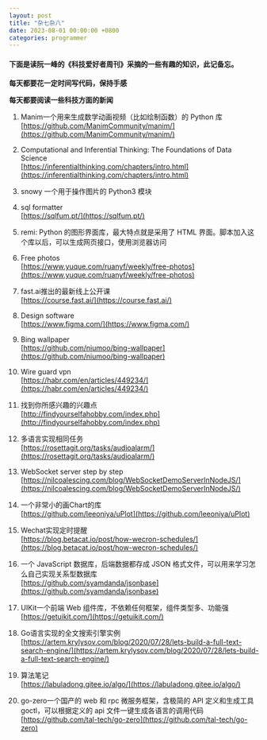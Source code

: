 ```yaml
---
layout: post
title: "杂七杂八"
date: 2023-08-01 00:00:00 +0800
categories: programmer
--- 
```

#### 下面是读阮一峰的《科技爱好者周刊》采摘的一些有趣的知识，此记备忘。

**每天都要花一定时间写代码，保持手感**

**每天都要阅读一些科技方面的新闻**

1. Manim一个用来生成数学动画视频（比如绘制函数）的 Python 库  
[https://github.com/ManimCommunity/manim/](https://github.com/ManimCommunity/manim/)

2. Computational and Inferential Thinking: The Foundations of Data Science  
[https://inferentialthinking.com/chapters/intro.html](https://inferentialthinking.com/chapters/intro.html)

3. snowy 一个用于操作图片的 Python3 模块

4. sql formatter  
[https://sqlfum.pt/](https://sqlfum.pt/)

5. remi: Python 的图形界面库，最大特点就是采用了 HTML 界面。脚本加入这个库以后，可以生成网页接口，使用浏览器访问

6. Free photos  
[https://www.yuque.com/ruanyf/weekly/free-photos](https://www.yuque.com/ruanyf/weekly/free-photos)

7. fast.ai推出的最新线上公开课  
[https://course.fast.ai/](https://course.fast.ai/)

8. Design software  
[https://www.figma.com/](https://www.figma.com/)

9. Bing wallpaper  
[https://github.com/niumoo/bing-wallpaper](https://github.com/niumoo/bing-wallpaper)

10. Wire guard vpn  
[https://habr.com/en/articles/449234/](https://habr.com/en/articles/449234/)

11. 找到你所感兴趣的兴趣点  
[http://findyourselfahobby.com/index.php](http://findyourselfahobby.com/index.php)

12. 多语言实现相同任务  
[https://rosettagit.org/tasks/audioalarm/](https://rosettagit.org/tasks/audioalarm/)

13. WebSocket server step by step  
[https://nilcoalescing.com/blog/WebSocketDemoServerInNodeJS/](https://nilcoalescing.com/blog/WebSocketDemoServerInNodeJS/)

14. 一个非常小的画Chart的库  
[https://github.com/leeoniya/uPlot](https://github.com/leeoniya/uPlot)

15. Wechat实现定时提醒  
[https://blog.betacat.io/post/how-wecron-schedules/](https://blog.betacat.io/post/how-wecron-schedules/)

16. 一个 JavaScript 数据库，后端数据都存成 JSON 格式文件，可以用来学习怎么自己实现关系型数据库  
[https://github.com/syamdanda/jsonbase](https://github.com/syamdanda/jsonbase)

17. UIKit一个前端 Web 组件库，不依赖任何框架，组件类型多、功能强  
[https://getuikit.com/](https://getuikit.com/)

18. Go语言实现的全文搜索引擎实例  
[https://artem.krylysov.com/blog/2020/07/28/lets-build-a-full-text-search-engine/](https://artem.krylysov.com/blog/2020/07/28/lets-build-a-full-text-search-engine/)

19. 算法笔记  
[https://labuladong.gitee.io/algo/](https://labuladong.gitee.io/algo/)

20. go-zero一个国产的 web 和 rpc 微服务框架，含极简的 API 定义和生成工具 goctl，可以根据定义的 api 文件一键生成各语言的调用代码  
[https://github.com/tal-tech/go-zero](https://github.com/tal-tech/go-zero)
